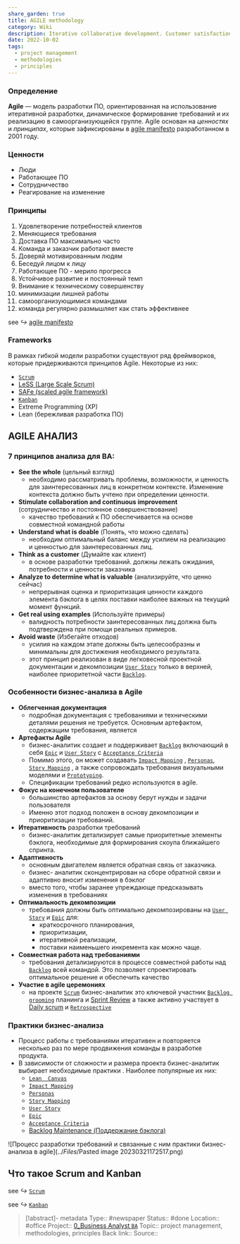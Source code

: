 ```yaml
---
share_garden: true
title: AGILE methodology
category: Wiki
description: Iterative collaborative development. Customer satisfaction, frequent delivery.
date: 2022-10-02
tags:
  - project management 
  - methodologies 
  - principles
---
```


### Определение 
**Agile**  —  модель  разработки  ПО,  ориентированная  на  использование итеративной разработки, динамическое формирование требований и их реализацию в самоорганизующейся группе.
Agile основан на *ценностях* и *принципах*, которые зафиксированы в [agile manifesto](../../agile%20manifesto.md) разработанном в 2001 году.

### Ценности
- Люди 
- Работающее ПО
- Сотрудничество
- Реагирование на изменение

### Принципы
1. Удовлетворение потребностей клиентов
2. Меняющиеся требования
3. Доставка ПО максимально часто
4. Команда и заказчик работают вместе
5. Доверяй мотивированным людям
6. Беседуй лицом к лицу
7. Работающее ПО - мерило прогресса
8. Устойчивое развитие и постоянный темп
9. Внимание к техническому совершенству
10. минимизации лишней работы
11. самоорганизующимися командами
12. команда регулярно размышляет как стать эффективнее

 see *↪* [agile manifesto](../../agile%20manifesto.md#Принципы-Agile) 

###  Frameworks

В  рамках  гибкой  модели  разработки  существуют  ряд   фреймворков,  которые придерживаются  принципов Agile. Некоторые из них: 
- [`Scrum`](../../скрам%20на%20проектах.md)
- [ LeSS (Large Scale Scrum)](https://less.works/less/framework/index.html)
- [ SAFe (scaled agile framework) ](https://www.scaledagileframework.com/)
- [`Kanban`](../../`Kanban`.md)
- Extreme Programming (XP)
- Lean (бережливая разработка ПО)

## AGILE АНАЛИЗ

### 7 принципов анализа для BA: 

- **See the whole** (цельный взгляд) 
	- необходимо рассматривать проблемы, возможности, и ценность для заинтересованных лиц в конкретном контексте. Изменение контекста должно быть учтено при определении ценности.
- **Stimulate collaboration and continuous improvement** (сотрудничество и постоянное совершенствование)
	- качество требований к ПО обеспечивается на основе совместной командной работы
- **Understand what is doable** (Понять, что можно сделать) 
	- необходим оптимальный баланс между усилием на реализацию и ценностью для заинтересованных лиц. 
- **Think as a customer** (Думайте как клиент)
	-  в  основе  разработки требований.  должны лежать ожидания, потребности и ценности заказчика
- **Analyze to determine what is valuable** (анализируйте, что ценно сейчас)
	- непрерывная оценка и приоритизация ценности каждого  элемента  бэклога  в  целях  поставки  наиболее  важных  на текущий момент функций. 
- **Get  real  using examples**  (Используйте примеры)
	- валидность  потребности  заинтересованных  лиц  должна  быть подтверждена при помощи реальных примеров. 
- **Avoid waste** (Избегайте отходов)
	- усилия на каждом этапе должны быть целесообразны и минимальны для достижения необходимого результата. 
	- этот принцип реализован в виде легковесной проектной документации и  декомпозиции [`User Story`](../../`User%20Story`.md) только в верхней, наиболее приоритетной части [`Backlog`](../../`Backlog`.md). 

### Особенности бизнес-анализа в Agile

- **Облегченная документация** 
	- подробная  документация  с  требованиями  и техническими  деталями  решения  не  требуется.  Основным  артефактом,  содержащим требования, является 
- **Артефакты  Agile**
	- бизнес-аналитик  создает  и поддерживает [`Backlog`](../../`Backlog`.md) включающий в себя [`Epic`](../../`Epic`.md) и [`User Story`](../../`User%20Story`.md) с  [`Acceptance Criteria`](../../`Acceptance%20Criteria`.md) 
	- Помимо этого, он может создавать [`Impact Mapping`](../../`Impact%20Mapping`.md) , [`Personas`](../../`Personas`.md), [`Story Mapping`](../../`Story%20Mapping`.md) , а  также сопровождать  требования  визуальными  моделями  и [`Prototyping`](../../`Prototyping`.md). 
	- Спецификации требований редко используются в agile. 
- **Фокус  на  конечном  пользователе**
	- большинство  артефактов за основу берут нужды и задачи пользователя
	- Именно этот подход положен в основу декомпозиции и приоритизации требований. 
- **Итеративность** разработки требований
	- бизнес-аналитик детализирует самые приоритетные элементы бэклога, необходимые для формирования скоупа ближайшего спринта. 
- **Адаптивность** 
	- основным  двигателем   является обратная  связь  от  заказчика.  
	- бизнес- аналитик сконцентрирован на сборе обратной связи и адаптивно вносит изменения в бэклог 
	- вместо  того,  чтобы заранее  упреждающе предсказывать  изменения  в  требованиях
- **Оптимальность  декомпозиции**  
	- требования  должны  быть  оптимально декомпозированы  на [`User Story`](../../`User%20Story`.md) и [`Epic`](../../`Epic`.md)  для:
		- краткосрочного  планирования, 
		- приоритизации, 
		- итеративной  реализации, 
		- поставки наименьшего инкремента как можно чаще.  
- **Совместная  работа  над  требованиями**  
	- требования  детализируются  в процессе совместной работы над [`Backlog`](../../`Backlog`.md) всей командой. Это позволяет спроектировать оптимальное решение и обеспечить качество
- **Участие в agile церемониях** 
	- на проекте [`Scrum`](../../скрам%20на%20проектах.md) бизнес-аналитик это ключевой участник [`Backlog grooming`](../../`Backlog%20grooming`.md) планинга и [Sprint Review](../../Sprint%20Review.md) а также активно участвует в [Daily scrum](../../Daily%20scrum.md) и [`Retrospective`](../../`Retrospective`.md) 


### Практики бизнес-анализа
- Процесс работы с требованиями итеративен и повторяется несколько раз по мере продвижения команды в разработке продукта. 
- В зависимости от сложности и размера проекта бизнес-аналитик выбирает необходимые практики . Наиболее популярные их них:
	- [`Lean  Canvas`](../../`Lean%20%20Canvas`.md) 
	- [`Impact Mapping`](../../`Impact%20Mapping`.md)
	- [`Personas`](../../`Personas`.md)
	- [`Story Mapping`](../../`Story%20Mapping`.md)
	- [`User Story`](../../`User%20Story`.md)
	- [`Epic`](../../`Epic`.md)
	- [`Acceptance Criteria`](../../`Acceptance%20Criteria`.md)
	- [Backlog Maintenance (Поддержание бэклога)](../../Backlog%20Maintenance_Поддержание%20бэклога.md)


![Процесс разработки требований и связанные с ним практики бизнес-анализа в agile](../_Files_/Pasted image 20230321172517.png)


## Что такое Scrum and Kanban

see *↪* [`Scrum`](../../скрам%20на%20проектах.md)

see *↪* [`Kanban`](../../`Kanban`.md)



> [!abstract]- metadata
> Type:: #newspaper 
> Status:: #done
> Location:: #office
> Project:: [0_Business Analyst `BA`](../../0_Business%20Analyst%20`BA`.md)
> Topic:: project management, methodologies, principles
> Back link::
> Source:: 

